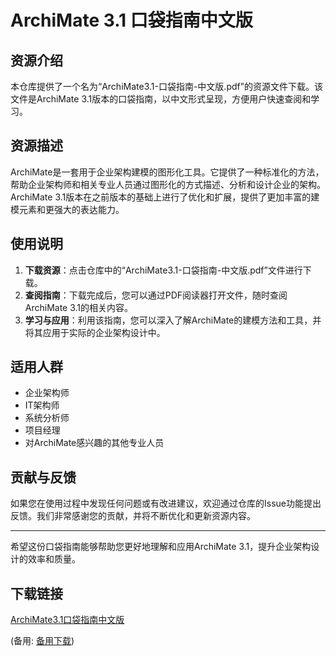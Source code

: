 # ArchiMate 3.1 口袋指南中文版

## 资源介绍

本仓库提供了一个名为“ArchiMate3.1-口袋指南-中文版.pdf”的资源文件下载。该文件是ArchiMate 3.1版本的口袋指南，以中文形式呈现，方便用户快速查阅和学习。

## 资源描述

ArchiMate是一套用于企业架构建模的图形化工具。它提供了一种标准化的方法，帮助企业架构师和相关专业人员通过图形化的方式描述、分析和设计企业的架构。ArchiMate 3.1版本在之前版本的基础上进行了优化和扩展，提供了更加丰富的建模元素和更强大的表达能力。

## 使用说明

1. **下载资源**：点击仓库中的“ArchiMate3.1-口袋指南-中文版.pdf”文件进行下载。
2. **查阅指南**：下载完成后，您可以通过PDF阅读器打开文件，随时查阅ArchiMate 3.1的相关内容。
3. **学习与应用**：利用该指南，您可以深入了解ArchiMate的建模方法和工具，并将其应用于实际的企业架构设计中。

## 适用人群

- 企业架构师
- IT架构师
- 系统分析师
- 项目经理
- 对ArchiMate感兴趣的其他专业人员

## 贡献与反馈

如果您在使用过程中发现任何问题或有改进建议，欢迎通过仓库的Issue功能提出反馈。我们非常感谢您的贡献，并将不断优化和更新资源内容。

---

希望这份口袋指南能够帮助您更好地理解和应用ArchiMate 3.1，提升企业架构设计的效率和质量。

## 下载链接
[ArchiMate3.1口袋指南中文版](https://pan.quark.cn/s/e8ef344d8dc7) 

(备用: [备用下载](https://pan.baidu.com/s/1tm1p4PJGlEayr7OO7OM7qQ?pwd=1234))
